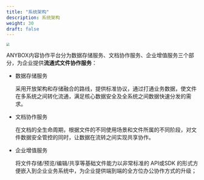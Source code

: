 ```yaml
---
title: "系统架构"
description: 系统架构
weight: 30
draft: false
---
```


<img src="../../_images/intro_architecture.jpg" style="zoom:50%;" />

ANYBOX内容协作平台分为数据存储服务、文档协作服务、企业增值服务三个部分，为企业提供**流通式文件协作服务**：  

* 数据存储服务

  采用开放架构和存储融合的路线，提供标准协议，通过打通业务数据，使文件在多系统之间转化流通，满足核心数据安全及全系统之间数据快速分发的需求。  

* 文档协作服务

  在文档的全生命周期，根据文件的不同使用场景和文件所属的不同阶段，对文件数据安全管控的同时，让数据在流转之间实现共享协作。  

* 企业增值服务

  将文件存储/预览/编辑/共享等基础文件能力以非常标准的 API或SDK 的形式方便嵌入到企业业务系统中，为企业提供端到端的全方位办公协作方式的升级；  
